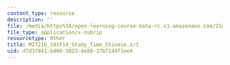```yaml
---
content_type: resource
description: ''
file: /media/https%3A/open-learning-course-data-rc.s3.amazonaws.com/21g-101-chinese-i-regular-fall-2014/d7d3f841b40038234e8837b7144f1ee4_MIT21G_101F14_Study_Time_Chinese.srt
file_type: application/x-subrip
resourcetype: Other
title: MIT21G_101F14_Study_Time_Chinese.srt
uid: d7d3f841-b400-3823-4e88-37b7144f1ee4
---
```

